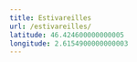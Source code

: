 ```yaml
---
title: Estivareilles
url: /estivareilles/
latitude: 46.424600000000005
longitude: 2.6154900000000003
---
```


